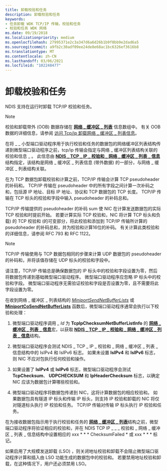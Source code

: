 ```yaml
---
title: 卸载校验和任务
description: 卸载校验和任务
keywords:
- 任务卸载 WDK TCP/IP 传输，校验和任务
- 校验和任务 WDK 网络
ms.date: 09/19/2018
ms.localizationpriority: medium
ms.openlocfilehash: 27995371e2c3a347d6a6d26b1b9f0bb9e2dad6a5
ms.sourcegitcommit: a9fb2c30adf09ee24de8e68ac1bc6326ef3616b8
ms.translationtype: MT
ms.contentlocale: zh-CN
ms.lasthandoff: 03/06/2021
ms.locfileid: "102248477"
---
```

# <a name="offloading-checksum-tasks"></a>卸载校验和任务

NDIS 支持在运行时卸载 TCP/IP 校验和任务。

> [!NOTE]
> 校验和卸载带外 (OOB) 数据存储在 [**网络 \_ 缓冲区 \_ 列表**](/windows-hardware/drivers/ddi/nbl/ns-nbl-net_buffer_list) 信息数组中。 有关 OOB 数据的详细信息，请参阅 [访问 Tcp/ip 卸载网络 \_ 缓冲区 \_ 列表信息](accessing-tcp-ip-offload-net-buffer-list-information.md)。

在将 \_ \_ 小型端口驱动程序用于执行校验和任务的数据包的网络缓冲区列表结构传递到微型端口驱动程序之前，tcp/ip 传输会指定与网络 \_ 缓冲区列表结构关联的校验和信息 \_ 。 此信息由 [**NDIS \_ TCP \_ IP \_ 校验和 \_ 网络 \_ 缓冲区 \_ 列表 \_ 信息**](/windows-hardware/drivers/ddi/nblchecksum/ns-nblchecksum-ndis_tcp_ip_checksum_net_buffer_list_info) 结构指定，该结构是网络 \_ 缓冲区 \_ 列表信息 (带外数据) 的一部分，与网络 \_ 缓冲区 \_ 列表结构关联。

在为 TCP 数据包卸载校验和计算之前，TCP/IP 传输会计算 TCP pseudoheader 的补码和。 TCP/IP 传输在 pseudoheader 中的所有字段之间计算一次补码之和，包括源 IP 地址、目标 IP 地址、协议和 TCP 数据包的 TCP 长度。 TCP/IP 传输在 TCP 标头的校验和字段中输入 pseudoheader 的补码总和。

TCP/IP 传输提供的 pseudoheader 的补码 sum 使 NIC 在计算发送数据包的实际 TCP 校验和时提前开始。 若要计算实际 TCP 校验和，NIC 将计算 TCP 标头和负载) 的 TCP 校验和 (的可变部分，将此校验和添加到 TCP/IP 传输所计算的 pseudoheader 的补码总和，并为校验和计算16位的补码。 有关计算此类校验和的详细信息，请参阅 RFC 793 和 RFC 1122。

> [!NOTE]
> TCP/IP 传输使用与 TCP 数据包相同的步骤来计算 UDP 数据包的 pseudoheader 的补码和，并将该值存储在 UDP 标头的校验和字段中。

请注意，TCP/IP 传输总是确保数据包的 IP 标头中的校验和字段设置为零，然后将数据包传递到基础微型端口驱动程序。 微型端口驱动程序应忽略 IP 标头中的校验和字段。 微型端口驱动程序无需验证校验和字段是否设置为零，且不需要将此字段设置为零。

在收到网络 \_ 缓冲区 \_ 列表结构的 [*MiniportSendNetBufferLists*](/windows-hardware/drivers/ddi/ndis/nc-ndis-miniport_send_net_buffer_lists) 或 [**MiniportCoSendNetBufferLists**](/windows-hardware/drivers/ddi/ndis/nc-ndis-miniport_co_send_net_buffer_lists) 函数后，微型端口驱动程序通常会执行以下校验和处理：

1.  微型端口驱动程序调用 *\_ Id* 为 **TcpIpChecksumNetBufferListInfo** 的 [**网络 \_ 缓冲区 \_ 列表 \_ 信息**](/windows-hardware/drivers/ddi/nblaccessors/nf-nblaccessors-net_buffer_list_info)宏，以获取 [**NDIS \_ TCP \_ IP \_ 校验和 \_ 网络 \_ 缓冲区 \_ 列表 \_ 信息**](/windows-hardware/drivers/ddi/nblchecksum/ns-nblchecksum-ndis_tcp_ip_checksum_net_buffer_list_info)结构。

2.  微型端口驱动程序会测试 NDIS  \_ TCP \_ IP \_ 校验和 \_ 网络 \_ 缓冲区 \_ 列表 \_ 信息结构中的 IsIPv4 和 IsIPv6 标志。 如果未设置 **IsIPv4** 和 **IsIPv6** 标志，则 NIC 不应对包执行任何校验和操作。

3.  如果设置了 **IsIPv4** 或 **IsIPv6** 标志，微型端口驱动程序会测试 **TcpChecksum**、 **UDPCHECKSUM** 和 **IpHeaderChecksum** 标志，以确定 NIC 应该为数据包计算哪些校验和。

4.  微型端口驱动程序将数据包传递到 NIC，这将计算数据包的相应校验和。 如果数据包具有隧道 IP 标头和传输 IP 标头，则支持 IP 校验和卸载的 NIC 将仅对隧道标头执行 IP 校验和任务。 TCP/IP 传输对传输 IP 标头执行 IP 校验和任务。

在为接收数据包指示用于执行校验和任务的 [**网络 \_ 缓冲区 \_ 列表**](/windows-hardware/drivers/ddi/nbl/ns-nbl-net_buffer_list)结构之前，微型端口驱动程序将验证相应的校验和，并在 NDIS TCP IP   \_ \_ \_ 校验和 \_ 网络 \_ 缓冲区 \_ 列表 \_ 信息结构中设置相应的 xxx * * * ChecksumFailed * 或 xxx * * * 标记。

如果启用了大规模发送卸载 (LSO) ，则关闭地址校验和卸载不会阻止微型端口驱动程序计算和插入由 LSO 功能生成的数据包中的校验和。 若要禁用地址校验和卸载，在这种情况下，用户还必须禁用 LSO。

 

